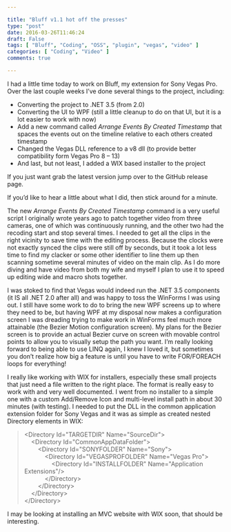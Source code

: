 ```yaml
---

title: "Bluff v1.1 hot off the presses"
type: "post"
date: 2016-03-26T11:46:24
draft: False
tags: [ "Bluff", "Coding", "OSS", "plugin", "vegas", "video" ]
categories: [ "Coding", "Video" ]
comments: true

---
```


<p>I had a little time today to work on Bluff, my extension for Sony Vegas Pro. Over the last couple weeks I’ve done several things to the project, including:</p>  <ul>   <li>Converting the project to .NET 3.5 (from 2.0) </li>    <li>Converting the UI to WPF (still a little cleanup to do on that UI, but it is a lot easier to work with now) </li>    <li>Add a new command called <em>Arrange Events By Created Timestamp</em> that spaces the events out on the timeline relative to each others created timestamp </li>    <li>Changed the Vegas DLL reference to a v8 dll (to provide better compatibility form Vegas Pro 8 – 13) </li>    <li>And last, but not least, I added a WIX based installer to the project </li> </ul>  <p>If you just want grab the latest version jump over to the GitHub release page.</p>  <p>If you’d like to hear a little about what I did, then stick around for a minute.</p>  <p>The new <em>Arrange Events By Created Timestamp</em> command is a very useful script I originally wrote years ago to patch together video from three cameras, one of which was continuously running, and the other two had the recoding start and stop several times. I needed to get all the clips in the right vicinity to save time with the editing process. Because the clocks were not exactly synced the clips were still off by seconds, but it took a lot less time to find my clacker or some other identifier to line them up then scanning sometime several minutes of video on the main clip. As I do more diving and have video from both my wife and myself I plan to use it to speed up editing wide and macro shots together.</p>  <p>I was stoked to find that Vegas would indeed run the .NET 3.5 components (it IS all .NET 2.0 after all) and was happy to toss the WinForms I was using out. I still have some work to do to bring the new WPF screens up to where they need to be, but having WPF at my disposal now makes a configuration screen I was dreading trying to make work in WinForms feel much more attainable (the Bezier Motion configuration screen). My plans for the Bezier screen is to provide an actual Bezier curve on screen with movable control points to allow you to visually setup the path you want. I’m really looking forward to being able to use LINQ again, I knew I loved it, but sometimes you don’t realize how big a feature is until you have to write FOR/FOREACH loops for everything!</p>  <p>I really like working with WIX for installers, especially these small projects that just need a file written to the right place. The format is really easy to work with and very well documented. I went from no installer to a simple one with a custom Add/Remove Icon and multi-level install path in about 30 minutes (with testing). I needed to put the DLL in the common application extension folder for Sony Vegas and it was as simple as created nested Directory elements in WIX:</p>  <blockquote>   <p>&lt;Directory Id=&quot;TARGETDIR&quot; Name=&quot;SourceDir&quot;&gt;      <br />&#160;&#160;&#160; &lt;Directory Id=&quot;CommonAppDataFolder&quot;&gt;       <br />&#160;&#160;&#160;&#160;&#160;&#160;&#160; &lt;Directory Id=&quot;SONYFOLDER&quot; Name=&quot;Sony&quot;&gt;       <br />&#160;&#160;&#160;&#160;&#160;&#160;&#160;&#160;&#160;&#160;&#160; &lt;Directory Id=&quot;VEGASPROFOLDER&quot; Name=&quot;Vegas Pro&quot;&gt;       <br />&#160;&#160;&#160;&#160;&#160;&#160;&#160;&#160;&#160;&#160;&#160;&#160;&#160;&#160;&#160; &lt;Directory Id=&quot;INSTALLFOLDER&quot; Name=&quot;Application Extensions&quot;/&gt;       <br />&#160;&#160;&#160;&#160;&#160;&#160;&#160;&#160;&#160;&#160;&#160; &lt;/Directory&gt;       <br />&#160;&#160;&#160;&#160;&#160;&#160;&#160; &lt;/Directory&gt;       <br />&#160;&#160;&#160; &lt;/Directory&gt;       <br />&lt;/Directory&gt;</p> </blockquote>  <p>I may be looking at installing an MVC website with WIX soon, that should be interesting.</p>
